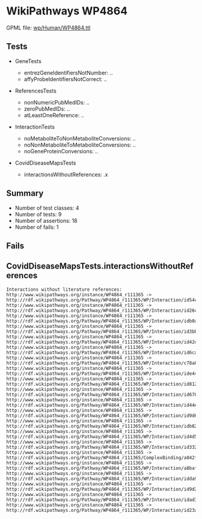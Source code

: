 # WikiPathways WP4864

GPML file: [wp/Human/WP4864.ttl](../wp/Human/WP4864.ttl)

## Tests

* GeneTests
    * entrezGeneIdentifiersNotNumber: ..
    * affyProbeIdentifiersNotCorrect: ..

* ReferencesTests
    * nonNumericPubMedIDs: ..
    * zeroPubMedIDs: ..
    * atLeastOneReference: ..

* InteractionTests
    * noMetaboliteToNonMetaboliteConversions: ..
    * noNonMetaboliteToMetaboliteConversions: ..
    * noGeneProteinConversions: ..

* CovidDiseaseMapsTests
    * interactionsWithoutReferences: .x

## Summary

* Number of test classes: 4
* Number of tests: 9
* Number of assertions: 18
* Number of fails: 1

## Fails

## CovidDiseaseMapsTests.interactionsWithoutReferences

```
Interactions without literature references:
http://www.wikipathways.org/instance/WP4864_r111365 -> http://rdf.wikipathways.org/Pathway/WP4864_r111365/WP/Interaction/id54c6a1c1
http://www.wikipathways.org/instance/WP4864_r111365 -> http://rdf.wikipathways.org/Pathway/WP4864_r111365/WP/Interaction/id26c91cfd
http://www.wikipathways.org/instance/WP4864_r111365 -> http://rdf.wikipathways.org/Pathway/WP4864_r111365/WP/Interaction/idb0a41cb7
http://www.wikipathways.org/instance/WP4864_r111365 -> http://rdf.wikipathways.org/Pathway/WP4864_r111365/WP/Interaction/id3bbd5b9
http://www.wikipathways.org/instance/WP4864_r111365 -> http://rdf.wikipathways.org/Pathway/WP4864_r111365/WP/Interaction/id42dbcb94
http://www.wikipathways.org/instance/WP4864_r111365 -> http://rdf.wikipathways.org/Pathway/WP4864_r111365/WP/Interaction/id6ca195ae
http://www.wikipathways.org/instance/WP4864_r111365 -> http://rdf.wikipathways.org/Pathway/WP4864_r111365/WP/Interaction/c78a8
http://www.wikipathways.org/instance/WP4864_r111365 -> http://rdf.wikipathways.org/Pathway/WP4864_r111365/WP/Interaction/ide4442266
http://www.wikipathways.org/instance/WP4864_r111365 -> http://rdf.wikipathways.org/Pathway/WP4864_r111365/WP/Interaction/id812e8e5d
http://www.wikipathways.org/instance/WP4864_r111365 -> http://rdf.wikipathways.org/Pathway/WP4864_r111365/WP/Interaction/id67844ae8
http://www.wikipathways.org/instance/WP4864_r111365 -> http://rdf.wikipathways.org/Pathway/WP4864_r111365/WP/Interaction/id44e385eb
http://www.wikipathways.org/instance/WP4864_r111365 -> http://rdf.wikipathways.org/Pathway/WP4864_r111365/WP/Interaction/id9d6e5912
http://www.wikipathways.org/instance/WP4864_r111365 -> http://rdf.wikipathways.org/Pathway/WP4864_r111365/WP/Interaction/idb82c8f11
http://www.wikipathways.org/instance/WP4864_r111365 -> http://rdf.wikipathways.org/Pathway/WP4864_r111365/WP/Interaction/id4d5fb94c
http://www.wikipathways.org/instance/WP4864_r111365 -> http://rdf.wikipathways.org/Pathway/WP4864_r111365/WP/Interaction/id332625ef
http://www.wikipathways.org/instance/WP4864_r111365 -> http://rdf.wikipathways.org/Pathway/WP4864_r111365/ComplexBinding/a042f
http://www.wikipathways.org/instance/WP4864_r111365 -> http://rdf.wikipathways.org/Pathway/WP4864_r111365/WP/Interaction/a8baf
http://www.wikipathways.org/instance/WP4864_r111365 -> http://rdf.wikipathways.org/Pathway/WP4864_r111365/WP/Interaction/idda923b3f
http://www.wikipathways.org/instance/WP4864_r111365 -> http://rdf.wikipathways.org/Pathway/WP4864_r111365/WP/Interaction/id9d25fe73
http://www.wikipathways.org/instance/WP4864_r111365 -> http://rdf.wikipathways.org/Pathway/WP4864_r111365/WP/Interaction/idad374e81
http://www.wikipathways.org/instance/WP4864_r111365 -> http://rdf.wikipathways.org/Pathway/WP4864_r111365/WP/Interaction/id23a5b04e

```
